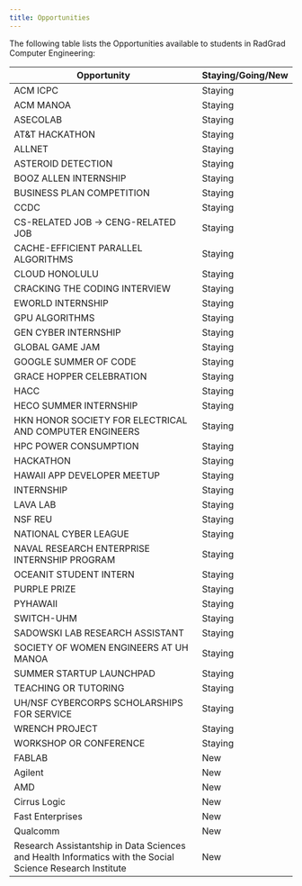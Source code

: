 ```yaml
---
title: Opportunities
---
```


The following table lists the Opportunities available to students in RadGrad Computer Engineering:

| Opportunity |  Staying/Going/New |
| -------------| ------------ |
ACM ICPC | Staying
ACM MANOA | Staying
ASECOLAB | Staying
AT&T HACKATHON | Staying
ALLNET | Staying
ASTEROID DETECTION | Staying
BOOZ ALLEN INTERNSHIP | Staying
BUSINESS PLAN COMPETITION | Staying
CCDC | Staying
CS-RELATED JOB -> CENG-RELATED JOB | Staying
CACHE-EFFICIENT PARALLEL ALGORITHMS | Staying
CLOUD HONOLULU | Staying
CRACKING THE CODING INTERVIEW | Staying
EWORLD INTERNSHIP | Staying
GPU ALGORITHMS | Staying
GEN CYBER INTERNSHIP | Staying
GLOBAL GAME JAM | Staying
GOOGLE SUMMER OF CODE | Staying
GRACE HOPPER CELEBRATION | Staying
HACC | Staying
HECO SUMMER INTERNSHIP | Staying
HKN HONOR SOCIETY FOR ELECTRICAL AND COMPUTER ENGINEERS | Staying
HPC POWER CONSUMPTION | Staying
HACKATHON | Staying
HAWAII APP DEVELOPER MEETUP | Staying
INTERNSHIP | Staying
LAVA LAB | Staying
NSF REU | Staying
NATIONAL CYBER LEAGUE | Staying
NAVAL RESEARCH ENTERPRISE INTERNSHIP PROGRAM | Staying
OCEANIT STUDENT INTERN | Staying
PURPLE PRIZE | Staying
PYHAWAII | Staying
SWITCH-UHM | Staying
SADOWSKI LAB RESEARCH ASSISTANT | Staying
SOCIETY OF WOMEN ENGINEERS AT UH MANOA | Staying
SUMMER STARTUP LAUNCHPAD | Staying
TEACHING OR TUTORING | Staying
UH/NSF CYBERCORPS SCHOLARSHIPS FOR SERVICE | Staying
WRENCH PROJECT | Staying
WORKSHOP OR CONFERENCE | Staying
FABLAB | New
Agilent | New
AMD | New
Cirrus Logic | New
Fast Enterprises | New
Qualcomm | New
Research Assistantship in Data Sciences and Health Informatics with the Social Science Research Institute | New

